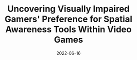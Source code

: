 ---
title: Uncovering Visually Impaired Gamers' Preference for Spatial Awareness Tools Within Video Games
image: "https://rgonzalezp.github.io/src/assets/img/minimap/minimaphighlight.png"
date:  2022-06-16
conference: "ASSETS'22"
short_desc: "We implemented four leading approaches to facilitating spatial awareness for gamers with visual impairments and investigate their merits and limitations. The four tools are: a smartphone map, a whole-room shockwave, a directional scanner, and a simple audio menu of points-of-interest. We evaluated how important gamers consider six different types of spatial awareness — that have been found to be important in physical world settings. Our findings reveal important design implications for future spatial awareness tools "
---